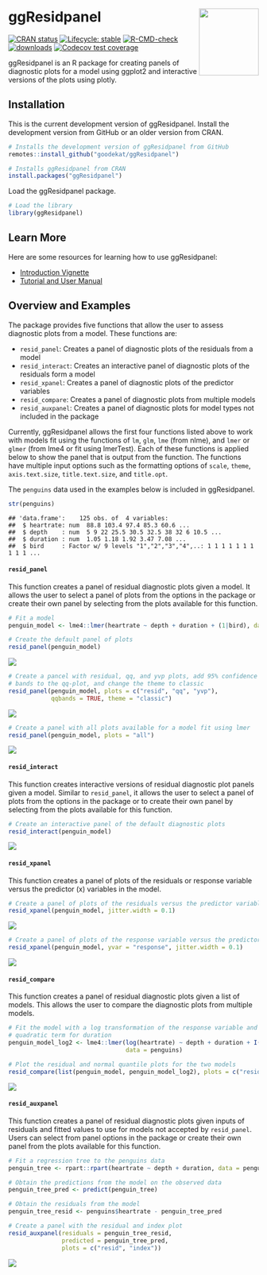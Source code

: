 
# ggResidpanel <img align="right" width="120" height="135" src="inst/figures/logo.png">

<!-- badges: start -->

[![CRAN
status](https://www.r-pkg.org/badges/version/ggResidpanel)](https://CRAN.R-project.org/package=ggResidpanel)
[![Lifecycle:
stable](https://img.shields.io/badge/lifecycle-stable-brightgreen.svg)](https://lifecycle.r-lib.org/articles/stages.html#stable)
[![R-CMD-check](https://github.com/goodekat/ggResidpanel/actions/workflows/R-CMD-check.yaml/badge.svg)](https://github.com/goodekat/ggResidpanel/actions/workflows/R-CMD-check.yaml)
[![downloads](https://cranlogs.r-pkg.org/badges/ggResidpanel)](https://cran.rstudio.com/web/packages/ggResidpanel/index.html)
[![Codecov test
coverage](https://codecov.io/gh/goodekat/ggResidpanel/graph/badge.svg)](https://app.codecov.io/gh/goodekat/ggResidpanel)
<!-- badges: end -->

ggResidpanel is an R package for creating panels of diagnostic plots for
a model using ggplot2 and interactive versions of the plots using
plotly.

## Installation

This is the current development version of ggResidpanel. Install the
development version from GitHub or an older version from CRAN.

``` r
# Installs the development version of ggResidpanel from GitHub
remotes::install_github("goodekat/ggResidpanel")

# Installs ggResidpanel from CRAN
install.packages("ggResidpanel")
```

Load the ggResidpanel package.

``` r
# Load the library
library(ggResidpanel)
```

## Learn More

Here are some resources for learning how to use ggResidpanel:

- [Introduction
  Vignette](https://goodekat.github.io/ggResidpanel/articles/introduction.html)
- [Tutorial and User
  Manual](https://goodekat.github.io/ggResidpanel-tutorial/tutorial.html)

## Overview and Examples

The package provides five functions that allow the user to assess
diagnostic plots from a model. These functions are:

- `resid_panel`: Creates a panel of diagnostic plots of the residuals
  from a model
- `resid_interact`: Creates an interactive panel of diagnostic plots of
  the residuals form a model
- `resid_xpanel`: Creates a panel of diagnostic plots of the predictor
  variables
- `resid_compare`: Creates a panel of diagnostic plots from multiple
  models
- `resid_auxpanel`: Creates a panel of diagnostic plots for model types
  not included in the package

Currently, ggResidpanel allows the first four functions listed above to
work with models fit using the functions of `lm`, `glm`, `lme` (from
nlme), and `lmer` or `glmer` (from lme4 or fit using lmerTest). Each of
these functions is applied below to show the panel that is output from
the function. The functions have multiple input options such as the
formatting options of `scale`, `theme`, `axis.text.size`,
`title.text.size`, and `title.opt`.

The `penguins` data used in the examples below is included in
ggResidpanel.

``` r
str(penguins)
```

    ## 'data.frame':    125 obs. of  4 variables:
    ##  $ heartrate: num  88.8 103.4 97.4 85.3 60.6 ...
    ##  $ depth    : num  5 9 22 25.5 30.5 32.5 38 32 6 10.5 ...
    ##  $ duration : num  1.05 1.18 1.92 3.47 7.08 ...
    ##  $ bird     : Factor w/ 9 levels "1","2","3","4",..: 1 1 1 1 1 1 1 1 1 1 ...

#### `resid_panel`

This function creates a panel of residual diagnostic plots given a
model. It allows the user to select a panel of plots from the options in
the package or create their own panel by selecting from the plots
available for this function.

``` r
# Fit a model
penguin_model <- lme4::lmer(heartrate ~ depth + duration + (1|bird), data = penguins)

# Create the default panel of plots
resid_panel(penguin_model)
```

![](inst/figures/readme-unnamed-chunk-4-1.png)<!-- -->

``` r
# Create a pancel with residual, qq, and yvp plots, add 95% confidence interval 
# bands to the qq-plot, and change the theme to classic
resid_panel(penguin_model, plots = c("resid", "qq", "yvp"), 
            qqbands = TRUE, theme = "classic")
```

![](inst/figures/readme-unnamed-chunk-4-2.png)<!-- -->

``` r
# Create a panel with all plots available for a model fit using lmer
resid_panel(penguin_model, plots = "all")
```

![](inst/figures/readme-unnamed-chunk-4-3.png)<!-- -->

#### `resid_interact`

This function creates interactive versions of residual diagnostic plot
panels given a model. Similar to `resid_panel`, it allows the user to
select a panel of plots from the options in the package or to create
their own panel by selecting from the plots available for this function.

``` r
# Create an interactive panel of the default diagnostic plots
resid_interact(penguin_model)
```

![](inst/figures/interact.gif)

#### `resid_xpanel`

This function creates a panel of plots of the residuals or response
variable versus the predictor (x) variables in the model.

``` r
# Create a panel of plots of the residuals versus the predictor variables
resid_xpanel(penguin_model, jitter.width = 0.1)
```

![](inst/figures/readme-unnamed-chunk-6-1.png)<!-- -->

``` r
# Create a panel of plots of the response variable versus the predictor variables
resid_xpanel(penguin_model, yvar = "response", jitter.width = 0.1)
```

![](inst/figures/readme-unnamed-chunk-6-2.png)<!-- -->

#### `resid_compare`

This function creates a panel of residual diagnostic plots given a list
of models. This allows the user to compare the diagnostic plots from
multiple models.

``` r
# Fit the model with a log transformation of the response variable and a 
# quadratic term for duration
penguin_model_log2 <- lme4::lmer(log(heartrate) ~ depth + duration + I(duration^2) + (1|bird), 
                                 data = penguins)

# Plot the residual and normal quantile plots for the two models
resid_compare(list(penguin_model, penguin_model_log2), plots = c("resid", "qq"))
```

![](inst/figures/readme-unnamed-chunk-7-1.png)<!-- -->

#### `resid_auxpanel`

This function creates a panel of residual diagnostic plots given inputs
of residuals and fitted values to use for models not accepted by
`resid_panel`. Users can select from panel options in the package or
create their own panel from the plots available for this function.

``` r
# Fit a regression tree to the penguins data
penguin_tree <- rpart::rpart(heartrate ~ depth + duration, data = penguins)

# Obtain the predictions from the model on the observed data
penguin_tree_pred <- predict(penguin_tree)

# Obtain the residuals from the model
penguin_tree_resid <- penguins$heartrate - penguin_tree_pred

# Create a panel with the residual and index plot
resid_auxpanel(residuals = penguin_tree_resid, 
               predicted = penguin_tree_pred, 
               plots = c("resid", "index"))
```

![](inst/figures/readme-unnamed-chunk-8-1.png)<!-- -->
